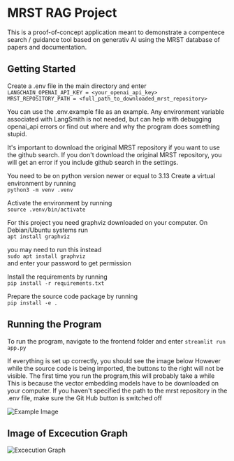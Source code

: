 # MRST RAG Project

This is a proof-of-concept application meant to demonstrate a
compentece search / guidance tool based on generativ AI using the MRST
database of papers and documentation.

## Getting Started

Create a .env file in the main directory and enter  
```LANGCHAIN_OPENAI_API_KEY = <your_openai_api_key>```  
```MRST_REPOSITORY_PATH = <full_path_to_downloaded_mrst_repository>```  

You can use the .env.example file as an example. Any environment variable associated with LangSmith is not needed,
but can help with debugging openai_api errors or find out where and why the program does something stupid.

It's important to download the original MRST repository if you want to use the github search.
If you don't download the original MRST repository, you will get an error if you include github search in the settings.

You need to be on python version newer or equal to 3.13
Create a virtual environment by running  
```python3 -m venv .venv```  

Activate the environment by running  
```source .venv/bin/activate```  

For this project you need graphviz downloaded on your computer.
On Debian/Ubuntu systems run  
```apt install graphviz```  

you may need to run this instead  
```sudo apt install graphviz```  
and enter your password to get permission

Install the requirements by running  
```pip install -r requirements.txt```  

Prepare the source code package by running  
```pip install -e .```  

## Running the Program

To run the program, navigate to the frontend folder and enter
```streamlit run app.py```  

If everything is set up correctly, you should see the image below
However while the source code is being imported, the buttons to the right will not be visible.
The first time you run the program,this will probably take a while
This is because the vector embedding models have to be downloaded on your computer.
If you haven't specified the path to the mrst repository in the .env file,
make sure the Git Hub button is switched off

![Example Image](images/app_loaded.png)

## Image of Excecution Graph

![Excecution Graph](images/graph_vizualization.png)

